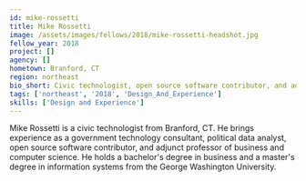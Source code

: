 ```yaml
---
id: mike-rossetti
title: Mike Rossetti
image: /assets/images/fellows/2018/mike-rossetti-headshot.jpg
fellow_year: 2018
project: []
agency: []
hometown: Branford, CT
region: northeast
bio_short: Civic technologist, open source software contributor, and adjunct professor of business and computer science.
tags: ['northeast', '2018', 'Design_And_Experience']
skills: ['Design and Experience']
---
```


Mike Rossetti is a civic technologist from Branford, CT. He brings experience as a government technology consultant, political data analyst, open source software contributor, and adjunct professor of business and computer science. He holds a bachelor's degree in business and a master's degree in information systems from the George Washington University.
